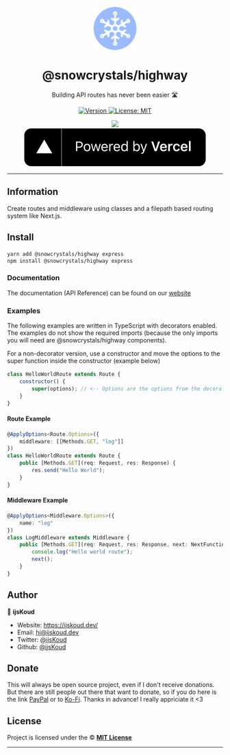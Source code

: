 <div align="center">
    <img src="https://raw.githubusercontent.com/snowcrystals/.github/main/logo.png" width="100px" />
    <h1>@snowcrystals/highway</h1>
  
  <p>Building API routes has never been easier 🛣️</p>
  
  <p align="center">
    <a href="/">
        <img alt="Version" src="https://img.shields.io/badge/version-1.1.2-blue.svg" />
    </a>
    <a href="/LICENSE" target="_blank">
      <img alt="License: MIT" src="https://img.shields.io/badge/License-MIT-yellow.svg" />
    </a>
  </p>
</div>


<div align="center">
   <a href="https://ijskoud.dev/discord" target="_blank">
    <img src="https://ijskoud.dev/discord/banner" />
  </a>
  <br />
   <a href="https://vercel.com/?utm_source=snowcrystals&utm_campaign=oss" target="_blank">
    <img src="https://raw.githubusercontent.com/snowcrystals/.github/main/vercel.svg">
  </a>
</div>

---

## Information

Create routes and middleware using classes and a filepath based routing system like Next.js.

## Install

```
yarn add @snowcrystals/highway express
npm install @snowcrystals/highway express
```

### Documentation

The documentation (API Reference) can be found on our [website](https://snowcrystals.dev/docs/highway)

### Examples

The following examples are written in TypeScript with decorators enabled. The examples do not show the required imports (because the only imports you will need are @snowcrystals/highway components).

For a non-decorator version, use a constructor and move the options to the super function inside the constructor (example below)

```js
class HelloWorldRoute extends Route {
	constructor() {
		super(options); // <-- Options are the options from the decorator, they are all optional
	}
}
```

#### Route Example

```ts
@ApplyOptions<Route.Options>({
	middleware: [[Methods.GET, "log"]]
})
class HelloWorldRoute extends Route {
	public [Methods.GET](req: Request, res: Response) {
		res.send("Hello World");
	}
}
```

#### Middleware Example

```ts
@ApplyOptions<Middleware.Options>({
	name: "log"
})
class LogMiddleware extends Middleware {
	public [Methods.GET](req: Request, res: Response, next: NextFunction) {
		console.log("Hello world route");
		next();
	}
}
```


## Author

👤 **ijsKoud**

-   Website: https://ijskoud.dev/
-   Email: <hi@ijskoud.dev>
-   Twitter: [@ijsKoud](https://ijskoud.dev/twitter)
-   Github: [@ijsKoud](https://github.com/ijsKoud)

## Donate

This will always be open source project, even if I don't receive donations. But there are still people out there that want to donate, so if you do here is the link [PayPal](https://ijskoud.dev/paypal) or to [Ko-Fi](https://ijskoud.dev/kofi). Thanks in advance! I really appriciate it <3

## License

Project is licensed under the © [**MIT License**](/LICENSE)

---
